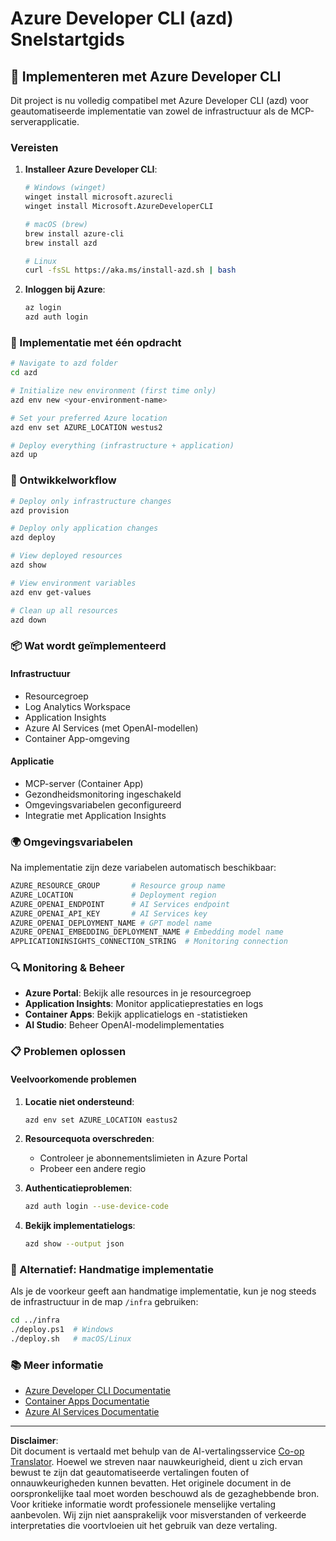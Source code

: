 <!--
CO_OP_TRANSLATOR_METADATA:
{
  "original_hash": "3ef1c97c5c40577da3be422d29276383",
  "translation_date": "2025-09-30T12:24:40+00:00",
  "source_file": "azd/README.md",
  "language_code": "nl"
}
-->
# Azure Developer CLI (azd) Snelstartgids

## 🚀 Implementeren met Azure Developer CLI

Dit project is nu volledig compatibel met Azure Developer CLI (azd) voor geautomatiseerde implementatie van zowel de infrastructuur als de MCP-serverapplicatie.

### Vereisten

1. **Installeer Azure Developer CLI**:
   ```bash
   # Windows (winget)
   winget install microsoft.azurecli
   winget install Microsoft.AzureDeveloperCLI
   
   # macOS (brew)
   brew install azure-cli
   brew install azd
   
   # Linux
   curl -fsSL https://aka.ms/install-azd.sh | bash
   ```

2. **Inloggen bij Azure**:
   ```bash
   az login
   azd auth login
   ```

### 🎯 Implementatie met één opdracht

```bash
# Navigate to azd folder
cd azd

# Initialize new environment (first time only)
azd env new <your-environment-name>

# Set your preferred Azure location
azd env set AZURE_LOCATION westus2

# Deploy everything (infrastructure + application)
azd up
```

### 🔧 Ontwikkelworkflow

```bash
# Deploy only infrastructure changes
azd provision

# Deploy only application changes  
azd deploy

# View deployed resources
azd show

# View environment variables
azd env get-values

# Clean up all resources
azd down
```

### 📦 Wat wordt geïmplementeerd

#### **Infrastructuur**
- Resourcegroep
- Log Analytics Workspace  
- Application Insights
- Azure AI Services (met OpenAI-modellen)
- Container App-omgeving

#### **Applicatie**
- MCP-server (Container App)
- Gezondheidsmonitoring ingeschakeld
- Omgevingsvariabelen geconfigureerd
- Integratie met Application Insights

### 🌍 Omgevingsvariabelen

Na implementatie zijn deze variabelen automatisch beschikbaar:

```bash
AZURE_RESOURCE_GROUP       # Resource group name
AZURE_LOCATION             # Deployment region
AZURE_OPENAI_ENDPOINT      # AI Services endpoint
AZURE_OPENAI_API_KEY       # AI Services key
AZURE_OPENAI_DEPLOYMENT_NAME # GPT model name
AZURE_OPENAI_EMBEDDING_DEPLOYMENT_NAME # Embedding model name
APPLICATIONINSIGHTS_CONNECTION_STRING  # Monitoring connection
```

### 🔍 Monitoring & Beheer

- **Azure Portal**: Bekijk alle resources in je resourcegroep
- **Application Insights**: Monitor applicatieprestaties en logs
- **Container Apps**: Bekijk applicatielogs en -statistieken
- **AI Studio**: Beheer OpenAI-modelimplementaties

### 📋 Problemen oplossen

#### **Veelvoorkomende problemen**

1. **Locatie niet ondersteund**:
   ```bash
   azd env set AZURE_LOCATION eastus2
   ```

2. **Resourcequota overschreden**:
   - Controleer je abonnementslimieten in Azure Portal
   - Probeer een andere regio

3. **Authenticatieproblemen**:
   ```bash
   azd auth login --use-device-code
   ```

4. **Bekijk implementatielogs**:
   ```bash
   azd show --output json
   ```

### 🔄 Alternatief: Handmatige implementatie

Als je de voorkeur geeft aan handmatige implementatie, kun je nog steeds de infrastructuur in de map `/infra` gebruiken:

```bash
cd ../infra
./deploy.ps1  # Windows
./deploy.sh   # macOS/Linux
```

### 📚 Meer informatie

- [Azure Developer CLI Documentatie](https://docs.microsoft.com/azure/developer/azure-developer-cli/)
- [Container Apps Documentatie](https://docs.microsoft.com/azure/container-apps/)
- [Azure AI Services Documentatie](https://docs.microsoft.com/azure/ai-services/)

---

**Disclaimer**:  
Dit document is vertaald met behulp van de AI-vertalingsservice [Co-op Translator](https://github.com/Azure/co-op-translator). Hoewel we streven naar nauwkeurigheid, dient u zich ervan bewust te zijn dat geautomatiseerde vertalingen fouten of onnauwkeurigheden kunnen bevatten. Het originele document in de oorspronkelijke taal moet worden beschouwd als de gezaghebbende bron. Voor kritieke informatie wordt professionele menselijke vertaling aanbevolen. Wij zijn niet aansprakelijk voor misverstanden of verkeerde interpretaties die voortvloeien uit het gebruik van deze vertaling.